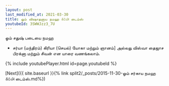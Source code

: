 ```yaml
---
layout: post
last_modified_at: 2021-03-30
title: ஓம் விஷாதனாய நமஹ ௧௦௮ டைம்ஸ்
youtubeId: 3SWWJzz3_7U
---
```

 
 
 ஓம் சதுஷ் படையை நமஹ  
 
 -  சர்யா (மந்திரம்) கிரியா (செயல்) யோகா மற்றும் ஞானம்] அல்லது விஸ்வா தைஜாச பிரக்னா மற்றும் சிவன் என யாரை வணங்கலாம். 
 
  
 
  
 
 
 
 
 
 


{% include youtubePlayer.html id=page.youtubeId %}
 
[Next]({{ site.baseurl }}{% link  split2/_posts/2015-11-30-ஓம் சர்காய நமஹ ௧௦௮ டைம்ஸ்.md%})
 
